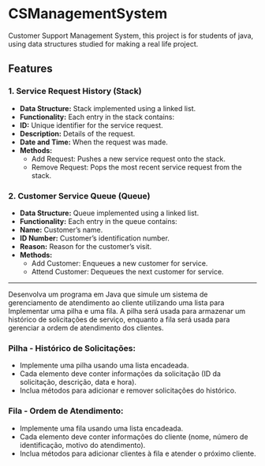 # CSManagementSystem
Customer Support Management System, this project is for students of java, using data structures studied for making a real life project.

## Features
### 1. Service Request History (Stack)
- **Data Structure:** Stack implemented using a linked list.
- **Functionality:** Each entry in the stack contains:
- **ID:** Unique identifier for the service request.
- **Description:** Details of the request.
- **Date and Time:** When the request was made.
- **Methods:**
  - Add Request: Pushes a new service request onto the stack.
  - Remove Request: Pops the most recent service request from the stack.
### 2. Customer Service Queue (Queue)
- **Data Structure:** Queue implemented using a linked list.
- **Functionality:** Each entry in the queue contains:
- **Name:** Customer’s name.
- **ID Number:** Customer’s identification number.
- **Reason:** Reason for the customer’s visit.
- **Methods:**
  - Add Customer: Enqueues a new customer for service.
  - Attend Customer: Dequeues the next customer for service.

---

Desenvolva um programa em Java que simule um sistema de gerenciamento de atendimento ao cliente utilizando uma lista para Implementar uma pilha e uma fila. A pilha será usada para armazenar um histórico de solicitações de serviço, enquanto a fila será usada para gerenciar a ordem de atendimento dos clientes.

### Pilha - Histórico de Solicitações:
- Implemente uma pilha usando uma lista encadeada.
- Cada elemento deve conter informações da solicitação (ID da solicitação, descrição, data e hora).
- Inclua métodos para adicionar e remover solicitações do histórico.

### Fila - Ordem de Atendimento:
- Implemente uma fila usando uma lista encadeada.
- Cada elemento deve conter informações do cliente (nome, número de identificação, motivo do atendimento).
- Inclua métodos para adicionar clientes à fila e atender o próximo cliente.
